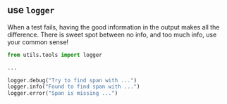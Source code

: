## use `logger`

When a test fails, having the good information in the output makes all the difference. There is sweet spot between no info, and too much info, use your common sense!

```python
from utils.tools import logger

...

logger.debug("Try to find span with ...")
logger.info("Found to find span with ...")
logger.error("Span is missing ...")
```
